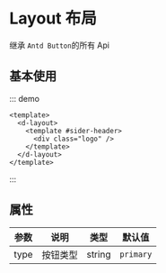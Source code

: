 # Layout 布局

继承 `Antd Button`的所有 Api

## 基本使用

::: demo

```vue
<template>
  <d-layout>
    <template #sider-header>
      <div class="logo" />
    </template>
  </d-layout>
</template>
```

:::

## 属性

| 参数 | 说明     | 类型   | 默认值    |
| ---- | -------- | ------ | --------- |
| type | 按钮类型 | string | `primary` |
